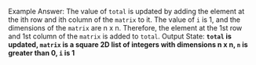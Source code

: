 Example Answer:
The value of `total` is updated by adding the element at the ith row and ith column of the `matrix` to it. The value of `i` is 1, and the dimensions of the `matrix` are n x n. Therefore, the element at the 1st row and 1st column of the `matrix` is added to `total`. 
Output State: **`total` is updated, `matrix` is a square 2D list of integers with dimensions n x n, `n` is greater than 0, `i` is 1**